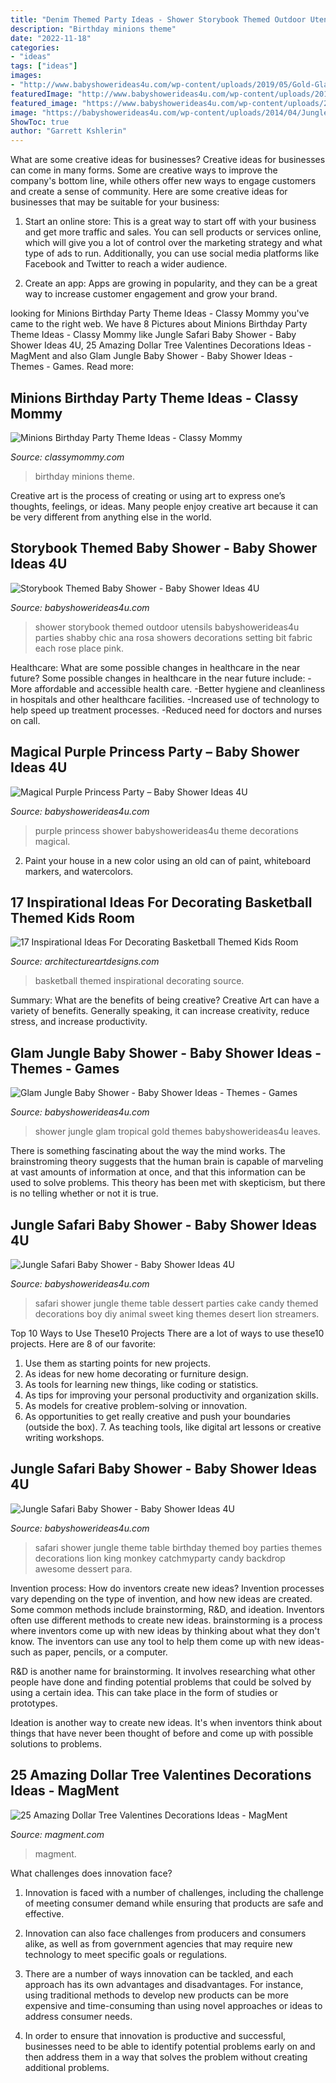 ```yaml
---
title: "Denim Themed Party Ideas - Shower Storybook Themed Outdoor Utensils Babyshowerideas4u Parties Shabby Chic Ana Rosa Showers Decorations Setting Bit Fabric Each Rose Place Pink"
description: "Birthday minions theme"
date: "2022-11-18"
categories:
- "ideas"
tags: ["ideas"]
images:
- "http://www.babyshowerideas4u.com/wp-content/uploads/2019/05/Gold-Glam-Baby-Shower-Jungle-tropical-leaves.jpg"
featuredImage: "http://www.babyshowerideas4u.com/wp-content/uploads/2019/05/Gold-Glam-Baby-Shower-Jungle-tropical-leaves.jpg"
featured_image: "https://www.babyshowerideas4u.com/wp-content/uploads/2014/04/Jungle-Safari-Baby-Shower-table.jpg"
image: "https://babyshowerideas4u.com/wp-content/uploads/2014/04/Jungle-Safari-Baby-Shower-table-dessert-table.jpg"
ShowToc: true
author: "Garrett Kshlerin"
---
```



What are some creative ideas for businesses?
Creative ideas for businesses can come in many forms. Some are creative ways to improve the company's bottom line, while others offer new ways to engage customers and create a sense of community. Here are some creative ideas for businesses that may be suitable for your business:
1. Start an online store: This is a great way to start off with your business and get more traffic and sales. You can sell products or services online, which will give you a lot of control over the marketing strategy and what type of ads to run. Additionally, you can use social media platforms like Facebook and Twitter to reach a wider audience.

2. Create an app: Apps are growing in popularity, and they can be a great way to increase customer engagement and grow your brand.

	

		
looking for Minions Birthday Party Theme Ideas - Classy Mommy you've came to the right web. We have 8 Pictures about Minions Birthday Party Theme Ideas - Classy Mommy like Jungle Safari Baby Shower - Baby Shower Ideas 4U, 25 Amazing Dollar Tree Valentines Decorations Ideas - MagMent and also Glam Jungle Baby Shower - Baby Shower Ideas - Themes - Games. Read more:
		
    
## Minions Birthday Party Theme Ideas - Classy Mommy

<img loading=lazy src="http://classymommy.com/wp-content/uploads/2015/08/IMG_0598.jpg" onerror="this.onerror=null;this.src='https://tse1.mm.bing.net/th?id=OIP.9BjioKepljnWhUz8jmRmqAHaKX&amp;pid=15.1';" alt="Minions Birthday Party Theme Ideas - Classy Mommy">

_Source: classymommy.com_

>birthday minions theme. 

	

Creative art is the process of creating or using art to express one’s thoughts, feelings, or ideas. Many people enjoy creative art because it can be very different from anything else in the world.

    
## Storybook Themed Baby Shower - Baby Shower Ideas 4U

<img loading=lazy src="https://babyshowerideas4u.com/wp-content/uploads/2014/08/Classic-Storybook-Themed-Shower-9.jpg" onerror="this.onerror=null;this.src='https://tse2.mm.bing.net/th?id=OIP.ZG5zEQjEg14KaQQW52lisgHaLH&amp;pid=15.1';" alt="Storybook Themed Baby Shower - Baby Shower Ideas 4U">

_Source: babyshowerideas4u.com_

>shower storybook themed outdoor utensils babyshowerideas4u parties shabby chic ana rosa showers decorations setting bit fabric each rose place pink. 

	

Healthcare: What are some possible changes in healthcare in the near future?
Some possible changes in healthcare in the near future include: 
-More affordable and accessible health care. 
-Better hygiene and cleanliness in hospitals and other healthcare facilities. 
-Increased use of technology to help speed up treatment processes. 
-Reduced need for doctors and nurses on call.

    
## Magical Purple Princess Party – Baby Shower Ideas 4U

<img loading=lazy src="https://babyshowerideas4u.com/wp-content/uploads/2014/01/1476611_649665751746051_156199720_n.jpg" onerror="this.onerror=null;this.src='https://tse4.mm.bing.net/th?id=OIP.eoi3FaT3Cb-2y1hp3I9GWgHaLH&amp;pid=15.1';" alt="Magical Purple Princess Party – Baby Shower Ideas 4U">

_Source: babyshowerideas4u.com_

>purple princess shower babyshowerideas4u theme decorations magical. 

	

2. Paint your house in a new color using an old can of paint, whiteboard markers, and watercolors.

    
## 17 Inspirational Ideas For Decorating Basketball Themed Kids Room

<img loading=lazy src="https://www.architectureartdesigns.com/wp-content/uploads/2016/11/1-32.jpg" onerror="this.onerror=null;this.src='https://tse2.mm.bing.net/th?id=OIP.u1lXKGjVAbrWObvw4KAO-wHaFh&amp;pid=15.1';" alt="17 Inspirational Ideas For Decorating Basketball Themed Kids Room">

_Source: architectureartdesigns.com_

>basketball themed inspirational decorating source. 

	

Summary: What are the benefits of being creative?
Creative Art can have a variety of benefits. Generally speaking, it can increase creativity, reduce stress, and increase productivity.

    
## Glam Jungle Baby Shower - Baby Shower Ideas - Themes - Games

<img loading=lazy src="http://www.babyshowerideas4u.com/wp-content/uploads/2019/05/Gold-Glam-Baby-Shower-Jungle-tropical-leaves.jpg" onerror="this.onerror=null;this.src='https://tse1.mm.bing.net/th?id=OIP.DdYDKFYmuP0frmB9pXyu4gHaJ4&amp;pid=15.1';" alt="Glam Jungle Baby Shower - Baby Shower Ideas - Themes - Games">

_Source: babyshowerideas4u.com_

>shower jungle glam tropical gold themes babyshowerideas4u leaves. 

	

There is something fascinating about the way the mind works. The brainstroming theory suggests that the human brain is capable of marveling at vast amounts of information at once, and that this information can be used to solve problems. This theory has been met with skepticism, but there is no telling whether or not it is true.

    
## Jungle Safari Baby Shower - Baby Shower Ideas 4U

<img loading=lazy src="https://babyshowerideas4u.com/wp-content/uploads/2014/04/Jungle-Safari-Baby-Shower-table-dessert-table.jpg" onerror="this.onerror=null;this.src='https://tse2.mm.bing.net/th?id=OIP.QxH-VYiW9fA2AIgxRXMHhAHaFh&amp;pid=15.1';" alt="Jungle Safari Baby Shower - Baby Shower Ideas 4U">

_Source: babyshowerideas4u.com_

>safari shower jungle theme table dessert parties cake candy themed decorations boy diy animal sweet king themes desert lion streamers. 

	

Top 10 Ways to Use These10 Projects
There are a lot of ways to use these10 projects. Here are 8 of our favorite:
1. Use them as starting points for new projects.
2. As ideas for new home decorating or furniture design.
3. As tools for learning new things, like coding or statistics.
4. As tips for improving your personal productivity and organization skills.
5. As models for creative problem-solving or innovation.
6. As opportunities to get really creative and push your boundaries (outside the box).      7. As teaching tools, like digital art lessons or creative writing workshops. 
    
## Jungle Safari Baby Shower - Baby Shower Ideas 4U

<img loading=lazy src="https://www.babyshowerideas4u.com/wp-content/uploads/2014/04/Jungle-Safari-Baby-Shower-table.jpg" onerror="this.onerror=null;this.src='https://tse1.mm.bing.net/th?id=OIP.mQv8VRwo4039R8VjU1ttfQAAAA&amp;pid=15.1';" alt="Jungle Safari Baby Shower - Baby Shower Ideas 4U">

_Source: babyshowerideas4u.com_

>safari shower jungle theme table birthday themed boy parties themes decorations lion king monkey catchmyparty candy backdrop awesome dessert para. 

	

Invention process: How do inventors create new ideas?
Invention processes vary depending on the type of invention, and how new ideas are created. Some common methods include brainstorming, R&D, and ideation. Inventors often use different methods to create new ideas.
 brainstorming is a process where inventors come up with new ideas by thinking about what they don't know. The inventors can use any tool to help them come up with new ideas- such as paper, pencils, or a computer.

R&D is another name for brainstorming. It involves researching what other people have done and finding potential problems that could be solved by using a certain idea. This can take place in the form of studies or prototypes.

Ideation is another way to create new ideas. It's when inventors think about things that have never been thought of before and come up with possible solutions to problems.

    
## 25 Amazing Dollar Tree Valentines Decorations Ideas - MagMent

<img loading=lazy src="http://magment.com/wp-content/uploads/2016/11/Great-Dollar-Tree-Valentine-Decor.jpg" onerror="this.onerror=null;this.src='https://tse4.mm.bing.net/th?id=OIP.sTWptYxYnBPiBYB3DLkD2QHaJ4&amp;pid=15.1';" alt="25 Amazing Dollar Tree Valentines Decorations Ideas - MagMent">

_Source: magment.com_

>magment. 

	

What challenges does innovation face?
1. Innovation is faced with a number of challenges, including the challenge of meeting consumer demand while ensuring that products are safe and effective.
2. Innovation can also face challenges from producers and consumers alike, as well as from government agencies that may require new technology to meet specific goals or regulations.

3. There are a number of ways innovation can be tackled, and each approach has its own advantages and disadvantages. For instance, using traditional methods to develop new products can be more expensive and time-consuming than using novel approaches or ideas to address consumer needs.

4. In order to ensure that innovation is productive and successful, businesses need to be able to identify potential problems early on and then address them in a way that solves the problem without creating additional problems.

